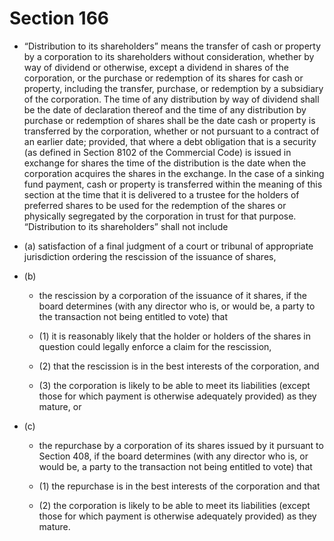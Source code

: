 # Section 166

- “Distribution to its shareholders” means the transfer of cash or property by a corporation to its shareholders without consideration, whether by way of dividend or otherwise, except a dividend in shares of the corporation, or the purchase or redemption of its shares for cash or property, including the transfer, purchase, or redemption by a subsidiary of the corporation. The time of any distribution by way of dividend shall be the date of declaration thereof and the time of any distribution by purchase or redemption of shares shall be the date cash or property is transferred by the corporation, whether or not pursuant to a contract of an earlier date; provided, that where a debt obligation that is a security (as defined in Section 8102 of the Commercial Code) is issued in exchange for shares the time of the distribution is the date when the corporation acquires the shares in the exchange. In the case of a sinking fund payment, cash or property is transferred within the meaning of this section at the time that it is delivered to a trustee for the holders of preferred shares to be used for the redemption of the shares or physically segregated by the corporation in trust for that purpose. “Distribution to its shareholders” shall not include

- (a) satisfaction of a final judgment of a court or tribunal of appropriate jurisdiction ordering the rescission of the issuance of shares,

- (b) 

  - the rescission by a corporation of the issuance of it shares, if the board determines (with any director who is, or would be, a party to the transaction not being entitled to vote) that

  - (1) it is reasonably likely that the holder or holders of the shares in question could legally enforce a claim for the rescission, 

  - (2) that the rescission is in the best interests of the corporation, and

  - (3) the corporation is likely to be able to meet its liabilities (except those for which payment is otherwise adequately provided) as they mature, or

- (c) 

  - the repurchase by a corporation of its shares issued by it pursuant to Section 408, if the board determines (with any director who is, or would be, a party to the transaction not being entitled to vote) that

  - (1) the repurchase is in the best interests of the corporation and that

  - (2) the corporation is likely to be able to meet its liabilities (except those for which payment is otherwise adequately provided) as they mature.